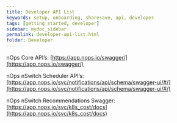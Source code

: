 ```yaml
---
title: Developer API List
keywords: setup, onboarding, sharesave, api, developer
tags: [getting_started, developer]
sidebar: mydoc_sidebar
permalink: developer-api-list.html
folder: Developer
---
```


nOps Core API’s: [https://app.nops.io/swagger/](https://app.nops.io/swagger/)

nOps nSwitch Scheduler API’s: [https://app.nops.io/svc/notifications/api/schema/swagger-ui/#/](https://app.nops.io/svc/notifications/api/schema/swagger-ui/#/)

nOps nSwitch Recommendations Swagger: [https://app.nops.io/svc/k8s_cost/docs](https://app.nops.io/svc/k8s_cost/docs)
